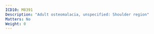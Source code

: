 ```yaml
---
ICD10: M8391
Description: "Adult osteomalacia, unspecified: Shoulder region"
Matters: No
Weight: 0
---
```


